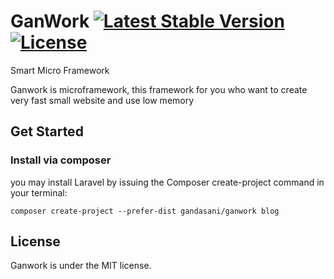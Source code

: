 # GanWork [![Latest Stable Version](https://poser.pugx.org/gandasani/ganwork/v/stable.svg)](https://packagist.org/packages/gandasani/ganwork) [![License](https://poser.pugx.org/gandasani/ganwork/license.svg)](https://packagist.org/packages/gandasani/ganwork)

Smart Micro Framework

Ganwork is microframework, this framework for you who want to create very fast small website and use low memory

## Get Started

### Install via composer
you may install Laravel by issuing the Composer create-project command in your terminal:
```
composer create-project --prefer-dist gandasani/ganwork blog
```

## License

Ganwork is under the MIT license.